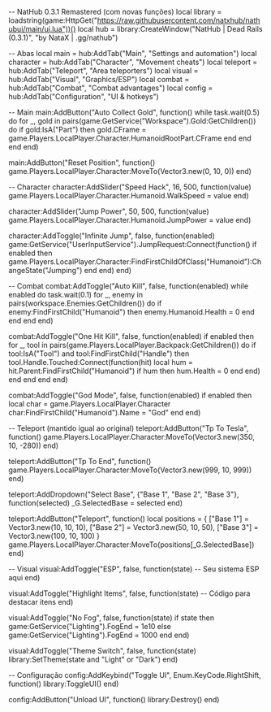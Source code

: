 -- NatHub 0.3.1 Remastered (com novas funções)
local library = loadstring(game:HttpGet("https://raw.githubusercontent.com/natxhub/nathubui/main/ui.lua"))()
local hub = library:CreateWindow("NatHub | Dead Rails (0.3.1)", "by NataX | .gg/nathub")

-- Abas
local main = hub:AddTab("Main", "Settings and automation")
local character = hub:AddTab("Character", "Movement cheats")
local teleport = hub:AddTab("Teleport", "Area teleporters")
local visual = hub:AddTab("Visual", "Graphics/ESP")
local combat = hub:AddTab("Combat", "Combat advantages")
local config = hub:AddTab("Configuration", "UI & hotkeys")

-- Main
main:AddButton("Auto Collect Gold", function()
    while task.wait(0.5) do
        for _, gold in pairs(game:GetService("Workspace").Gold:GetChildren()) do
            if gold:IsA("Part") then
                gold.CFrame = game.Players.LocalPlayer.Character.HumanoidRootPart.CFrame
            end
        end
    end
end)

main:AddButton("Reset Position", function()
    game.Players.LocalPlayer.Character:MoveTo(Vector3.new(0, 10, 0))
end)

-- Character
character:AddSlider("Speed Hack", 16, 500, function(value)
    game.Players.LocalPlayer.Character.Humanoid.WalkSpeed = value
end)

character:AddSlider("Jump Power", 50, 500, function(value)
    game.Players.LocalPlayer.Character.Humanoid.JumpPower = value
end)

character:AddToggle("Infinite Jump", false, function(enabled)
    game:GetService("UserInputService").JumpRequest:Connect(function()
        if enabled then
            game.Players.LocalPlayer.Character:FindFirstChildOfClass("Humanoid"):ChangeState("Jumping")
        end
    end)
end)

-- Combat
combat:AddToggle("Auto Kill", false, function(enabled)
    while enabled do
        task.wait(0.1)
        for _, enemy in pairs(workspace.Enemies:GetChildren()) do
            if enemy:FindFirstChild("Humanoid") then
                enemy.Humanoid.Health = 0
            end
        end
    end
end)

combat:AddToggle("One Hit Kill", false, function(enabled)
    if enabled then
        for _, tool in pairs(game.Players.LocalPlayer.Backpack:GetChildren()) do
            if tool:IsA("Tool") and tool:FindFirstChild("Handle") then
                tool.Handle.Touched:Connect(function(hit)
                    local hum = hit.Parent:FindFirstChild("Humanoid")
                    if hum then hum.Health = 0 end
                end)
            end
        end
    end
end)

combat:AddToggle("God Mode", false, function(enabled)
    if enabled then
        local char = game.Players.LocalPlayer.Character
        char:FindFirstChild("Humanoid").Name = "God"
    end
end)

-- Teleport (mantido igual ao original)
teleport:AddButton("Tp To Tesla", function()
    game.Players.LocalPlayer.Character:MoveTo(Vector3.new(350, 10, -280))
end)

teleport:AddButton("Tp To End", function()
    game.Players.LocalPlayer.Character:MoveTo(Vector3.new(999, 10, 999))
end)

teleport:AddDropdown("Select Base", {"Base 1", "Base 2", "Base 3"}, function(selected)
    _G.SelectedBase = selected
end)

teleport:AddButton("Teleport", function()
    local positions = {
        ["Base 1"] = Vector3.new(10, 10, 10),
        ["Base 2"] = Vector3.new(50, 10, 50),
        ["Base 3"] = Vector3.new(100, 10, 100)
    }
    game.Players.LocalPlayer.Character:MoveTo(positions[_G.SelectedBase])
end)

-- Visual
visual:AddToggle("ESP", false, function(state)
    -- Seu sistema ESP aqui
end)

visual:AddToggle("Highlight Items", false, function(state)
    -- Código para destacar itens
end)

visual:AddToggle("No Fog", false, function(state)
    if state then
        game:GetService("Lighting").FogEnd = 1e10
    else
        game:GetService("Lighting").FogEnd = 1000
    end
end)

visual:AddToggle("Theme Switch", false, function(state)
    library:SetTheme(state and "Light" or "Dark")
end)

-- Configuração
config:AddKeybind("Toggle UI", Enum.KeyCode.RightShift, function()
    library:ToggleUI()
end)

config:AddButton("Unload UI", function()
    library:Destroy()
end)
